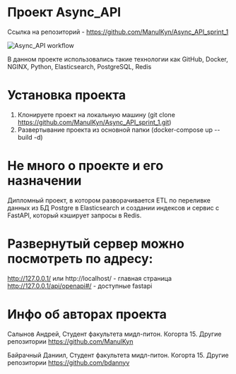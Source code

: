 # Проект Async_API
Ссылка на репозиторий - https://github.com/ManulKyn/Async_API_sprint_1

![Async_API workflow](https://github.com/ManulKyn/Async_API_sprint_1/actions/workflows/Async_API.yml/badge.svg)

В данном проекте использовались такие технологии как GitHub, Docker, NGINX, Python, Elasticsearch, PostgreSQL, Redis

# Установка проекта
1. Клонируете проект на локальную машину (git clone https://github.com/ManulKyn/Async_API_sprint_1.git) 
2. Развертывание проекта из основной папки (docker-compose up --build -d)

# Не много о проекте и его назначении
Дипломный проект, в котором разворачивается ETL по переливке данных из БД Postgre в Elasticsearch и создании индексов и сервис с FastAPI, который кэширует запросы в Redis.

# Развернутый сервер можно посмотреть по адресу:
http://127.0.0.1/ или http://localhost/ - главная страница
http://127.0.0.1/api/openapi#/ - доступные fastapi

# Инфо об авторах проекта 
Салынов Андрей, Студент факультета мидл-питон. Когорта 15. 
Другие репозитории https://github.com/ManulKyn

Байрачный Даниил, Студент факультета мидл-питон. Когорта  15.
Другие репозитории https://github.com/bdannyv